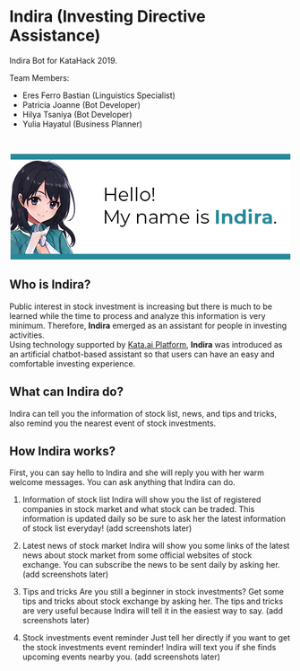 # Indira (Investing Directive Assistance)

Indira Bot for KataHack 2019.

Team Members:
- Eres Ferro Bastian (Linguistics Specialist)
- Patricia Joanne (Bot Developer)
- Hilya Tsaniya (Bot Developer)
- Yulia Hayatul (Business Planner)

</br>
<p align="center">
  <img src="https://github.com/realicejoanne/indira-dev/blob/master/IndiraIntro.jpg">
</p>

## Who is Indira?
Public interest in stock investment is increasing but there is much to be learned while the time to process and analyze this information is very minimum. Therefore, **Indira** emerged as an assistant for people in investing activities.\
Using technology supported by [Kata.ai Platform](https://platform.kata.ai), **Indira** was introduced as an artificial chatbot-based assistant so that users can have an easy and comfortable investing experience.

## What can Indira do?
Indira can tell you the information of stock list, news, and tips and tricks, also remind you the nearest event of stock investments.

## How Indira works?
First, you can say hello to Indira and she will reply you with her warm welcome messages. You can ask anything that Indira can do.

1. Information of stock list
Indira will show you the list of registered companies in stock market and what stock can be traded. This information is updated daily so be sure to ask her the latest information of stock list everyday! (add screenshots later)

2. Latest news of stock market
Indira will show you some links of the latest news about stock market from some official websites of stock exchange. You can subscribe the news to be sent daily by asking her. (add screenshots later)

3. Tips and tricks
Are you still a beginner in stock investments? Get some tips and tricks about stock exchange by asking her. The tips and tricks are very useful because Indira will tell it in the easiest way to say. (add screenshots later)

4. Stock investments event reminder
Just tell her directly if you want to get the stock investments event reminder! Indira will text you if she finds upcoming events nearby you. (add screenshots later)
